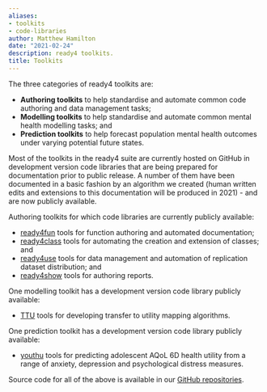 ```yaml
---
aliases:
- toolkits
- code-libraries
author: Matthew Hamilton
date: "2021-02-24"
description: ready4 toolkits.
title: Toolkits
---
```


The three categories of ready4 toolkits are:

 - **Authoring toolkits** to help standardise and automate common code authoring and data management tasks;
 - **Modelling toolkits** to help standardise and automate common mental health modelling tasks; and
 - **Prediction toolkits** to help forecast population mental health outcomes under varying potential future states.

Most of the toolkits in the ready4 suite are currently hosted on GitHub in development version code libraries that are being prepared for documentation prior to public release. A number of them have been documented in a basic fashion by an algorithm we created (human written edits and extensions to this documentation will be produced in 2021) - and are now publicly available.

Authoring toolkits for which code libraries are currently publicly available:

 - [ready4fun](https://ready4-dev.github.io/ready4fun/index.html) tools for function authoring and automated documentation;
 - [ready4class](https://ready4-dev.github.io/ready4class/index.html) tools for automating the creation and extension of classes; and
 - [ready4use](https://ready4-dev.github.io/ready4use/) tools for data management and automation of replication dataset distribution; and
 - [ready4show](https://ready4-dev.github.io/ready4show/) tools for authoring reports. 
 
One modelling toolkit has a development version code library publicly available:

 - [TTU](https://ready4-dev.github.io/TTU/index.html) tools for developing transfer to utility mapping algorithms.
 
One prediction toolkit has a development version code library publicly available:

 - [youthu](https://ready4-dev.github.io/youthu/index.html) tools for predicting adolescent AQoL 6D health utility from a range of anxiety, depression and psychological distress measures.

Source code for all of the above is available in our [GitHub repositories](https://github.com/ready4-dev).
